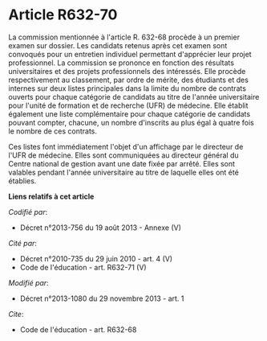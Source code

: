 # Article R632-70

La commission mentionnée à l'article R. 632-68 procède à un premier examen sur dossier. Les candidats retenus après cet
examen sont convoqués pour un entretien individuel permettant d'apprécier leur projet professionnel. La commission se
prononce en fonction des résultats universitaires et des projets professionnels des intéressés. Elle procède respectivement
au classement, par ordre de mérite, des étudiants et des internes sur deux listes principales dans la limite du nombre de
contrats ouverts pour chaque catégorie de candidats au titre de l'année universitaire pour l'unité de formation et de
recherche (UFR) de médecine. Elle établit également une liste complémentaire pour chaque catégorie de candidats pouvant
compter, chacune, un nombre d'inscrits au plus égal à quatre fois le nombre de ces contrats. 

Ces listes font immédiatement l'objet d'un affichage par le directeur de l'UFR de médecine. Elles sont communiquées au
directeur général du Centre national de gestion avant une date fixée par arrêté. Elles sont valables pendant l'année
universitaire au titre de laquelle elles ont été établies.

**Liens relatifs à cet article**

_Codifié par_:

  - Décret n°2013-756 du 19 août 2013 -  Annexe (V)

_Cité par_:

  - Décret n°2010-735 du 29 juin 2010 - art. 4 (V)
  - Code de l'éducation - art. R632-71 (V)

_Modifié par_:

  - Décret n°2013-1080 du 29 novembre 2013 - art. 1

_Cite_:

  - Code de l'éducation - art. R632-68
